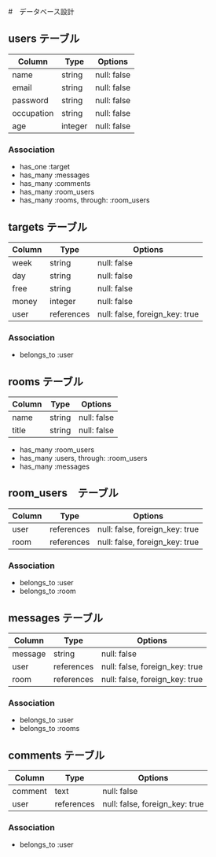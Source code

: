 #　データベース設計

## users テーブル

| Column     | Type    | Options     |
| ---------- | ------- | ----------- |
| name       | string  | null: false |
| email      | string  | null: false |
| password   | string  | null: false |
| occupation | string  | null: false |
| age        | integer | null: false |

### Association
- has_one :target
- has_many :messages
- has_many :comments
- has_many :room_users
- has_many :rooms, through: :room_users

## targets テーブル

| Column  | Type       | Options                        |
| ------- | ---------- | ------------------------------ |
| week    | string     | null: false                    |
| day     | string     | null: false                    |
| free    | string     | null: false                    |
| money   | integer    | null: false                    |
| user    | references | null: false, foreign_key: true |

### Association
- belongs_to :user

## rooms テーブル

| Column | Type       | Options     |
| ------ | ---------- | ----------- |
| name   | string     | null: false |
| title  | string     | null: false |

- has_many :room_users
- has_many :users, through: :room_users
- has_many :messages

## room_users　テーブル

| Column  | Type       | Options                        |
| ------- | ---------- | ------------------------------ |
| user    | references | null: false, foreign_key: true |
| room    | references | null: false, foreign_key: true |

### Association
- belongs_to :user
- belongs_to :room

## messages テーブル
| Column  | Type       | Options                        |
| ------- | ---------- | ------------------------------ |
| message | string     | null: false                    |
| user    | references | null: false, foreign_key: true |
| room    | references | null: false, foreign_key: true |

### Association
- belongs_to :user
- belongs_to :rooms

## comments テーブル

| Column  | Type       | Options                        |
| ------- | ---------- | ------------------------------ |
| comment | text       | null: false                    |
| user    | references | null: false, foreign_key: true |

### Association
- belongs_to :user